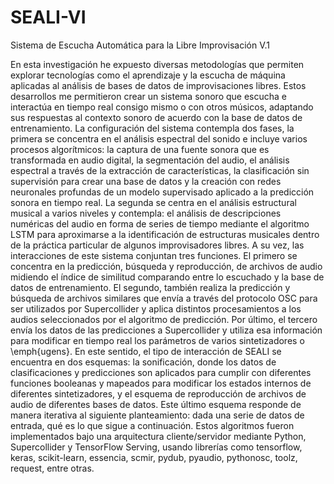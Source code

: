 # SEALI-VI
Sistema de Escucha Automática para la Libre Improvisación V.1

En esta investigación he expuesto diversas metodologías que permiten explorar tecnologías como el aprendizaje y la escucha de máquina aplicadas al análisis de bases de datos de improvisaciones libres. Estos desarrollos me permitieron crear un sistema sonoro que escucha e interactúa en tiempo real consigo mismo o con otros músicos, adaptando sus respuestas al contexto sonoro de acuerdo con la base de datos de entrenamiento. La configuración del sistema contempla dos fases, la primera se concentra en el análisis espectral del sonido e incluye varios procesos algorítmicos: la captura de una fuente sonora que es transformada en audio digital, la segmentación del audio, el análisis espectral a través de la extracción de características, la clasificación sin supervisión para crear una base de datos y la creación con redes neuronales profundas de un modelo supervisado aplicado a la predicción sonora en tiempo real. La segunda se centra en el análisis estructural musical a varios niveles y contempla: el análisis de descripciones numéricas del audio en forma de series de tiempo mediante el algoritmo LSTM para aproximarse a la identificación de estructuras musicales dentro de la práctica particular de algunos improvisadores libres. A su vez, las interacciones de este sistema conjuntan tres funciones. El primero se concentra en la predicción, búsqueda y reproducción, de archivos de audio midiendo el índice de similitud comparando entre lo escuchado y la base de datos de entrenamiento. El segundo, también realiza la predicción y búsqueda de archivos similares que envía a través del protocolo OSC para ser utilizados por Supercollider y aplica distintos procesamientos a los audios seleccionados por el algoritmo de predicción. Por último, el tercero envía los datos de las predicciones a Supercollider y utiliza esa información para modificar en tiempo real los parámetros de varios sintetizadores o \emph{ugens}. En este sentido, el tipo de interacción de SEALI se encuentra en dos esquemas: la sonificación, donde los datos de clasificaciones y predicciones son aplicados para cumplir con diferentes funciones booleanas y mapeados para modificar los estados internos de diferentes sintetizadores, y el esquema de reproducción de archivos de audio de diferentes bases de datos. Este último esquema responde de manera iterativa al siguiente planteamiento: dada una serie de datos de entrada, qué es lo que sigue a continuación. Estos algoritmos fueron implementados bajo una arquitectura cliente/servidor mediante Python, Supercollider y TensorFlow Serving, usando librerías como tensorflow, keras, scikit-learn, essencia, scmir, pydub, pyaudio, pythonosc, toolz, request, entre otras. 
